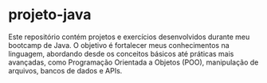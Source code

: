 # projeto-java

Este repositório contém projetos e exercícios desenvolvidos durante meu bootcamp de Java. O objetivo é fortalecer meus conhecimentos na linguagem, abordando desde os conceitos básicos até práticas mais avançadas, como Programação Orientada a Objetos (POO), manipulação de arquivos, bancos de dados e APIs.